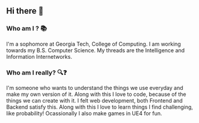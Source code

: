 ## Hi there 👋

### Who am I ? 📚
  I'm a sophomore at Georgia Tech, College of Computing. I am working towards my B.S. Computer Science.
My threads are the Intelligence and Information Internetworks. 

### Who am I really? 🔍❓
  I'm someone who wants to understand the things we use everyday and make my own version of it. Along with this I love to code, because of the things we can create with it. I felt web development, both Frontend and Backend satisfy this. Along with this I love to learn things I find challenging, like probability! Ocassionally I also make games in UE4 for fun. 
  
### 
  


<!--
**SKB231/SKB231** is a ✨ _special_ ✨ repository because its `README.md` (this file) appears on your GitHub profile.

Here are some ideas to get you started:

- 🔭 I’m currently working on ...
- 🌱 I’m currently learning ...
- 👯 I’m looking to collaborate on ...
- 🤔 I’m looking for help with ...
- 💬 Ask me about ...
- 📫 How to reach me: ...
- 😄 Pronouns: ...
- ⚡ Fun fact: ...
-->

